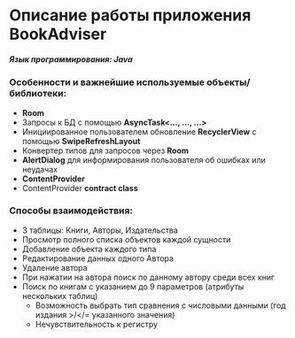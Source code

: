 # Описание работы приложения **BookAdviser**
##### Язык программирования: _Java_

### Особенности и важнейшие используемые объекты/ библиотеки:
* **Room**
* Запросы к БД с помощью **AsyncTask<..., ..., ...>**
* Инициированное пользователем обновление **RecyclerView** с помощью **SwipeRefreshLayout**
* Конвертер типов для запросов через **Room** 
* **AlertDialog** для информирования пользователя об ошибках или неудачах
* **ContentProvider**
* ContentProvider **contract class**

### Способы взаимодействия:
* 3 таблицы: Книги, Авторы, Издательства
* Просмотр полного списка объектов каждой сущности
* Добавление объекта каждого типа
* Редактирование данных одного Автора
* Удаление автора 
* При нажатии на автора поиск по данному автору среди всех книг
* Поиск по книгам с указанием до 9 параметров (атрибуты нескольких таблиц)
  * Возможность выбрать тип сравнения с числовыми данными (год издания >/</= указанного значения)
  * Нечувствительность к регистру
